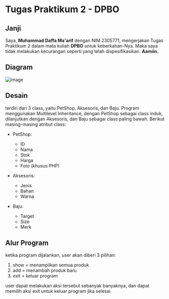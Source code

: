 # Tugas Praktikum 2 - DPBO

## **Janji**
Saya, **Muhammad Daffa Ma'arif** dengan NIM 2305771, mengerjakan Tugas Praktikum 2 dalam mata kuliah **DPBO** untuk keberkahan-Nya. Maka saya tidak melakukan kecurangan seperti yang telah dispesifikasikan. **Aamiin.** 

## **Diagram**
![image](https://github.com/user-attachments/assets/1838e8a4-1b6b-4421-a5ea-8eb434fcd2b5)


## **Desain**
terdiri dari 3 class, yaitu PetShop, Aksesoris, dan Baju. Program menggunakan Multilevel Inheritance, dengan PetShop sebagai class induk, dilanjutkan dengan Aksesoris, dan Baju sebagai class paling bawah. Berikut masing-masing atribut class:

- PetShop:
  - ID 
  - Nama
  - Stok
  - Harga
  - Foto (khusus PHP)
  
- Aksesoris:
  - Jenis
  - Bahan
  - Warna

- Baju:
  - Target
  - Size
  - Merk

## **Alur Program**
ketika program dijalankan, user akan diberi 3 pilihan:
1. show = menampilkan semua produk
2. add = menambah produk baru
3. exit = keluar program

user dapat melakukan aksi tersebut sebanyak banyaknya, dan dapat memilih aksi exit untuk keluar program jika selesai
